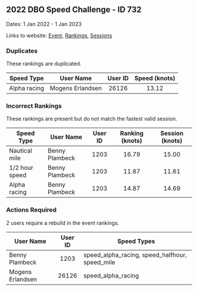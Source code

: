 ## 2022 DBO Speed Challenge - ID 732

Dates: 1 Jan 2022 - 1 Jan 2023

Links to website: [Event](https://www.gps-speedsurfing.com/default.aspx?mnu=event&val=732), [Rankings](https://www.gps-speedsurfing.com/default.aspx?mnu=eventranking&val=732), [Sessions](https://www.gps-speedsurfing.com/default.aspx?mnu=eventsessions&val=732)

### Duplicates

These rankings are duplicated.

| Speed Type | User Name | User ID | Speed (knots) |
| ---------- | --------- | :-----: | :-----------: |
| Alpha racing | Mogens Erlandsen | 26126 | 13.12 |

### Incorrect Rankings

These rankings are present but do not match the fastest valid session.

| Speed Type | User Name | User ID | Ranking (knots) | Session (knots) |
| ---------- | --------- | :-----: | :-------------: | :-------------: |
| Nautical mile | Benny Plambeck | 1203 | 16.79 | 15.00 |
| 1/2 hour speed | Benny Plambeck | 1203 | 11.87 | 11.61 |
| Alpha racing | Benny Plambeck | 1203 | 14.87 | 14.69 |

### Actions Required

2 users require a rebuild in the event rankings.

| User Name | User ID | Speed Types |
| --------- | :-----: | ----------- |
| Benny Plambeck | 1203 | speed_alpha_racing, speed_halfhour, speed_mile |
| Mogens Erlandsen | 26126 | speed_alpha_racing |
